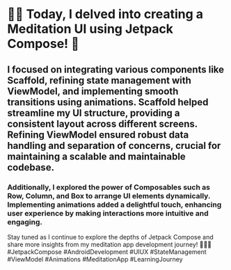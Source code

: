 
# 🧘‍♂️ Today, I delved into creating a Meditation UI using Jetpack Compose! 🌟

## I focused on integrating various components like Scaffold, refining state management with ViewModel, and implementing smooth transitions using animations. Scaffold helped streamline my UI structure, providing a consistent layout across different screens. Refining ViewModel ensured robust data handling and separation of concerns, crucial for maintaining a scalable and maintainable codebase.

### Additionally, I explored the power of Composables such as Row, Column, and Box to arrange UI elements dynamically. Implementing animations added a delightful touch, enhancing user experience by making interactions more intuitive and engaging.

Stay tuned as I continue to explore the depths of Jetpack Compose and share more insights from my meditation app development journey! 🚀🧘‍♀️
#JetpackCompose #AndroidDevelopment #UIUX #StateManagement #ViewModel #Animations #MeditationApp #LearningJourney
